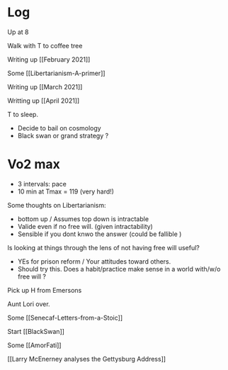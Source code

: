 

# Log

Up at 8

Walk with T to coffee tree

Writing up [[February 2021]]

Some [[Libertarianism-A-primer]]

Writing up [[March 2021]]

Writting up [[April 2021]]

T to sleep.
- Decide to bail on cosmology
- Black swan or grand strategy ?

# Vo2 max
- 3 intervals: pace 
- 10 min at Tmax = 119 (very hard!)

Some thoughts on Libertarianism:
- bottom up / Assumes top down is intractable
- Valide even if no free will. (given intractability)
- Sensible if you dont knwo the answer (could be fallible )

Is looking at things through the lens of not having free will useful?
- YEs for prison reform / Your attitudes toward others.
- Should try this. Does a habit/practice make sense in a world with/w/o free will ?


Pick up H from Emersons 

Aunt Lori over.

Some [[Senecaf-Letters-from-a-Stoic]]

Start [[BlackSwan]]

Some [[AmorFati]]

[[Larry McEnerney analyses the Gettysburg Address]]



